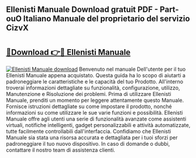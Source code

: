 ## Ellenisti Manuale Download gratuit PDF - Part-ouO Italiano Manuale del proprietario del servizio CizvX

# <h2><a href="http://dfbghup.blite.top/?on=Ellenisti+Manuale">🔗Download 👉🔴 Ellenisti Manuale</a></h2>

[![Ellenisti Manuale download](https://i.imgur.com/lujVjoI.png)](http://dfbghup.blite.top/?on=Ellenisti+Manuale)
Benvenuto nel manuale Dell'utente per il tuo Ellenisti Manuale appena acquistato. Questa guida ha lo scopo di aiutarti a padroneggiare le caratteristiche e le capacità del tuo Prodotto. All'interno troverai informazioni dettagliate su funzionalità, configurazione, utilizzo, Manutenzione e Risoluzione dei problemi. Prima di utilizzare Ellenisti Manuale, prenditi un momento per leggere attentamente questo Manuale. Fornisce istruzioni dettagliate su come impostare il prodotto, nonché informazioni su come utilizzare le sue varie funzioni e possibilità. Ellenisti Manuale offre agli utenti una serie di funzionalità avanzate come assistenti virtuali, notifiche intelligenti, gadget personalizzabili e attività automatizzate, tutte facilmente controllabili dall'interfaccia. Confidiamo che Ellenisti Manuale sia stata una risorsa accurata e dettagliata per i tuoi sforzi per padroneggiare il tuo nuovo dispositivo. In caso di domande o dubbi, contattare il nostro team di assistenza clienti.
